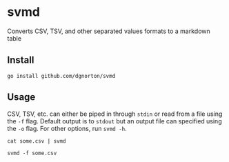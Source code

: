 # svmd
Converts CSV, TSV, and other separated values formats to a markdown table

## Install

```
go install github.com/dgnorton/svmd
```

## Usage

CSV, TSV, etc. can either be piped in through `stdin` or read from a file using the `-f` flag. Default output is to `stdout` but an output file can specified using the `-o` flag. For other options, run `svmd -h`.

```
cat some.csv | svmd
```
```
svmd -f some.csv
```
